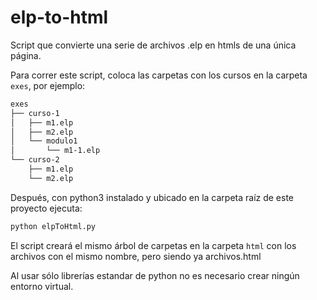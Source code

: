 # elp-to-html

Script que convierte una serie de archivos .elp en htmls de una única página.

Para correr este script, coloca las carpetas con los cursos en la carpeta `exes`, por ejemplo:

```bash
exes
├── curso-1
│   ├── m1.elp
│   ├── m2.elp
│   └── modulo1
│       └── m1-1.elp
└── curso-2
    ├── m1.elp
    └── m2.elp
```

Después, con python3 instalado y ubicado en la carpeta raíz de este proyecto ejecuta:

```bash
python elpToHtml.py
```

El script creará el mismo árbol de carpetas en la carpeta `html` con los archivos con el mismo nombre, pero siendo ya archivos.html

Al usar sólo librerías estandar de python no es necesario crear ningún entorno virtual.

